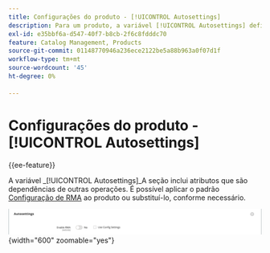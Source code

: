 ```yaml
---
title: Configurações do produto - [!UICONTROL Autosettings]
description: Para um produto, a variável [!UICONTROL Autosettings] defina os atributos que são dependências para outras operações.
exl-id: e35bbf6a-d547-40f7-b8cb-2f6c8fdddc70
feature: Catalog Management, Products
source-git-commit: 01148770946a236ece2122be5a88b963a0f07d1f
workflow-type: tm+mt
source-wordcount: '45'
ht-degree: 0%

---
```


# Configurações do produto - [!UICONTROL Autosettings]

{{ee-feature}}

A variável _[!UICONTROL Autosettings]_A seção inclui atributos que são dependências de outras operações. É possível aplicar o padrão [Configuração de RMA](../stores-purchase/rma-configure.md) ao produto ou substituí-lo, conforme necessário.

![Configurações Automáticas](./assets/product-autosettings.png){width="600" zoomable="yes"}
